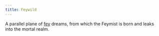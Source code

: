 ```yaml
---
title: Feywild
---
```


A parallel plane of [fey](../creatures/fey) dreams, from which the Feymist is born and leaks into the mortal realm.
